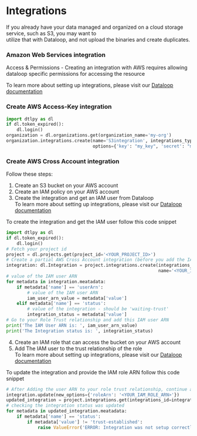# Integrations  
  
If you already have your data managed and organized on a cloud storage service, such as S3, you may want to  
utilize that with Dataloop, and not upload the binaries and create duplicates.  
  
### Amazon Web Services integration  
  
Access & Permissions - Creating an integration with AWS requires allowing dataloop specific permissions for accessing the resource  
  
To learn more about setting up integrations, please visit our [Dataloop documentation](https://dataloop.ai/docs/storage-s3)  
  
  
### Create AWS Access-Key integration  

```python
import dtlpy as dl
if dl.token_expired():
    dl.login()
organization = dl.organizations.get(organization_name='my-org')
organization.integrations.create(name='S3integration', integrations_type=dl.ExternalStorage.S3,
                                 options={'key': "my_key", 'secret': "my_secret"})
```
### Create AWS Cross Account integration  
  
Follow these steps:  
1. Create an S3 bucket on your AWS account  
2. Create an IAM policy on your AWS account  
3. Create the integration and get an IAM user from Dataloop  
To learn more about setting up integrations, please visit our [Dataloop documentation](https://dataloop.ai/docs/storage-s3)  
  
To create the integration and get the IAM user follow this code snippet  

```python
import dtlpy as dl
if dl.token_expired():
    dl.login()
# Fetch your project id
project = dl.projects.get(project_id='<YOUR_PROJECT_ID>')
# Create a partial AWS Cross Account integration (before you add the IAM user to the Trust relationship of the role)
integration: dl.Integration = project.integrations.create(integrations_type=dl.IntegrationType.AWS_CROSS_ACCOUNT,
                                                          name='<YOUR_INTEGRATION_NAME>', option={})
# value of the IAM user ARN
for metadata in integration.meatadata:
    if metadata['name'] == 'userArn':
        # value of the IAM user ARN
        iam_user_arn_value = metadata['value']
    elif metadata['name'] == 'status':
        # value of the integration - should be 'waiting-trust'
        integration_status = metadata['value']
# Go to your Role Trust relationship and add this IAM user ARN
print('The IAM User ARN is: ', iam_user_arn_value)
print('The Integration status is: ', integration_status)
```
  
4. Create an IAM role that can access the bucket on your AWS account  
5. Add The IAM user to the trust relationship of the role  
To learn more about setting up integrations, please visit our [Dataloop documentation](https://dataloop.ai/docs/storage-s3)  
  
To update the integration and provide the IAM role ARN follow this code snippet  

```python
# After Adding the user ARN to your role trust relationship, continue and update the integration
integration.update(new_options={'roleArn': '<YOUR_IAMֹֹֹֹֹ_ROLE_ֹֹARN>'})
updated_integration = project.integrations.get(integrations_id=integration.id)
# checking the integration status was updated
for metadata in updated_integration.meatadata:
    if metadata['name'] == 'status':
        if metadata['value'] != 'trust-established':
            raise ValueError('ERROR: Integration was not setup correctly - please check the trust relationship in your IAM Role')
```
